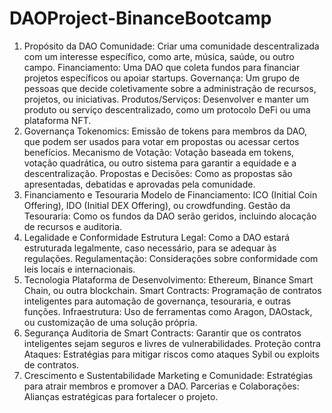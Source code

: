 # DAOProject-BinanceBootcamp

1. Propósito da DAO
Comunidade: Criar uma comunidade descentralizada com um interesse específico, como arte, música, saúde, ou outro campo.
Financiamento: Uma DAO que coleta fundos para financiar projetos específicos ou apoiar startups.
Governança: Um grupo de pessoas que decide coletivamente sobre a administração de recursos, projetos, ou iniciativas.
Produtos/Serviços: Desenvolver e manter um produto ou serviço descentralizado, como um protocolo DeFi ou uma plataforma NFT.
2. Governança
Tokenomics: Emissão de tokens para membros da DAO, que podem ser usados para votar em propostas ou acessar certos benefícios.
Mecanismo de Votação: Votação baseada em tokens, votação quadrática, ou outro sistema para garantir a equidade e a descentralização.
Propostas e Decisões: Como as propostas são apresentadas, debatidas e aprovadas pela comunidade.
3. Financiamento e Tesouraria
Modelo de Financiamento: ICO (Initial Coin Offering), IDO (Initial DEX Offering), ou crowdfunding.
Gestão da Tesouraria: Como os fundos da DAO serão geridos, incluindo alocação de recursos e auditoria.
4. Legalidade e Conformidade
Estrutura Legal: Como a DAO estará estruturada legalmente, caso necessário, para se adequar às regulações.
Regulamentação: Considerações sobre conformidade com leis locais e internacionais.
5. Tecnologia
Plataforma de Desenvolvimento: Ethereum, Binance Smart Chain, ou outra blockchain.
Smart Contracts: Programação de contratos inteligentes para automação de governança, tesouraria, e outras funções.
Infraestrutura: Uso de ferramentas como Aragon, DAOstack, ou customização de uma solução própria.
6. Segurança
Auditoria de Smart Contracts: Garantir que os contratos inteligentes sejam seguros e livres de vulnerabilidades.
Proteção contra Ataques: Estratégias para mitigar riscos como ataques Sybil ou exploits de contratos.
7. Crescimento e Sustentabilidade
Marketing e Comunidade: Estratégias para atrair membros e promover a DAO.
Parcerias e Colaborações: Alianças estratégicas para fortalecer o projeto.
